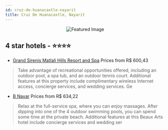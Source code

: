 ```yaml
---
id: cruz-de-huanacaxtle-nayarit
title: Cruz De Huanacaxtle, Nayarit
---
```


<center><img src="https://i.travelapi.com/hotels/7000000/6250000/6242300/6242256/093cf6fd_z.jpg" alt="Featured Image" /></center>


##  4 star hotels - ⭐️⭐️⭐️⭐️

-    [Grand Sirenis Matlali Hills Resort and Spa](https://us.hurb.com/hotels/cruz-de-huanacaxtle/grand-sirenis-matlali-hills-resort-and-spa-JNP-JP906680?cmp=18055) Prices from R$ 600,43
   > Take advantage of recreational opportunities offered, including an outdoor pool, a spa tub, and an outdoor tennis court. Additional features at this property include complimentary wireless Internet access, concierge services, and wedding services. Ge
-    [B Nayar](https://us.hurb.com/hotels/cruz-de-huanacaxtle/b-nayar-JNP-JP414983?cmp=18055) Prices from R$ 634,22
   > Relax at the full-service spa, where you can enjoy massages. After dipping into one of the 4 outdoor swimming pools, you can spend some time at the private beach. Additional features at this Beaux Arts hotel include concierge services and wedding ser
